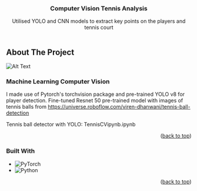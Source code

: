 <!-- Improved compatibility of back to top link: See: https://github.com/othneildrew/Best-README-Template/pull/73 -->
<a name="readme-top"></a>
<!--
*** Thanks for checking out the Best-README-Template. If you have a suggestion
*** that would make this better, please fork the repo and create a pull request
*** or simply open an issue with the tag "enhancement".
*** Don't forget to give the project a star!
*** Thanks again! Now go create something AMAZING! :D
-->



<!-- PROJECT SHIELDS -->
<!--
*** I'm using markdown "reference style" links for readability.
*** Reference links are enclosed in brackets [ ] instead of parentheses ( ).
*** See the bottom of this document for the declaration of the reference variables
*** for contributors-url, forks-url, etc. This is an optional, concise syntax you may use.
*** https://www.markdownguide.org/basic-syntax/#reference-style-links
-->


<!-- PROJECT LOGO -->
<br />
<div align="center">
  <a href="https://github.com/JYL480/TennisCVYolo">
  </a>

<h3 align="center">Computer Vision Tennis Analysis</h3>

  <p align="center">
    Utilised YOLO and CNN models to extract key points on the players and tennis court
    <br />
    <br />
  </p>
</div>


<!-- ABOUT THE PROJECT -->
## About The Project

![Alt Text](tennisGIF.gif)

### Machine Learning Computer Vision

I made use of Pytorch's torchvision package and pre-trained YOLO v8 for player detection.
Fine-tuned Resnet 50 pre-trained model with images of tennis balls from https://universe.roboflow.com/viren-dhanwani/tennis-ball-detection

Tennis ball detector with YOLO: TennisCVipynb.ipynb
<br/>


<p align="right">(<a href="#readme-top">back to top</a>)</p>

### Built With

* ![PyTorch](https://img.shields.io/badge/PyTorch-%23EE4C2C.svg?style=for-the-badge&logo=PyTorch&logoColor=white)
* ![Python](https://img.shields.io/badge/python-3670A0?style=for-the-badge&logo=python&logoColor=ffdd54)

<p align="right">(<a href="#readme-top">back to top</a>)</p>
